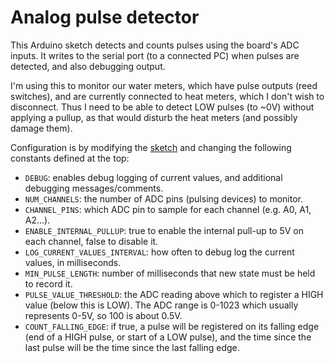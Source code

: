 # Analog pulse detector

This Arduino sketch detects and counts pulses using the board's ADC inputs. It
writes to the serial port (to a connected PC) when pulses are detected, and also
debugging output.

I'm using this to monitor our water meters, which have pulse outputs (reed
switches), and are currently connected to heat meters, which I don't wish to
disconnect. Thus I need to be able to detect LOW pulses (to ~0V) without
applying a pullup, as that would disturb the heat meters (and possibly damage
them).

Configuration is by modifying the [sketch](analog_pulse_detector.ino) and
changing the following constants defined at the top:

* `DEBUG`: enables debug logging of current values, and additional debugging
  messages/comments.
* `NUM_CHANNELS`: the number of ADC pins (pulsing devices) to monitor.
* `CHANNEL_PINS`: which ADC pin to sample for each channel (e.g. A0, A1, A2...).
* `ENABLE_INTERNAL_PULLUP`: true to enable the internal pull-up to 5V on each
  channel, false to disable it.
* `LOG_CURRENT_VALUES_INTERVAL`: how often to debug log the current values, in
  milliseconds.
* `MIN_PULSE_LENGTH`: number of milliseconds that new state must be held to
  record it.
* `PULSE_VALUE_THRESHOLD`: the ADC reading above which to register a HIGH value
  (below this is LOW). The ADC range is 0-1023 which usually represents 0-5V, so
  100 is about 0.5V.
* `COUNT_FALLING_EDGE`: if true, a pulse will be registered on its falling edge
  (end of a HIGH pulse, or start of a LOW pulse), and the time since the last
  pulse will be the time since the last falling edge.
